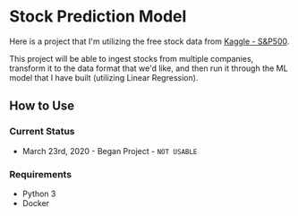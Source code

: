 # Stock Prediction Model  

Here is a project that I'm utilizing the free stock data from
[Kaggle - S&P500](https://www.kaggle.com/camnugent/sandp500).

This project will be able to ingest stocks from multiple companies, transform it to the
data format that we'd like, and then run it through the ML model that I have built
(utilizing Linear Regression).  

## How to Use  

### Current Status  
* March 23rd, 2020 - Began Project - `NOT USABLE`  

### Requirements  
* Python 3
* Docker
